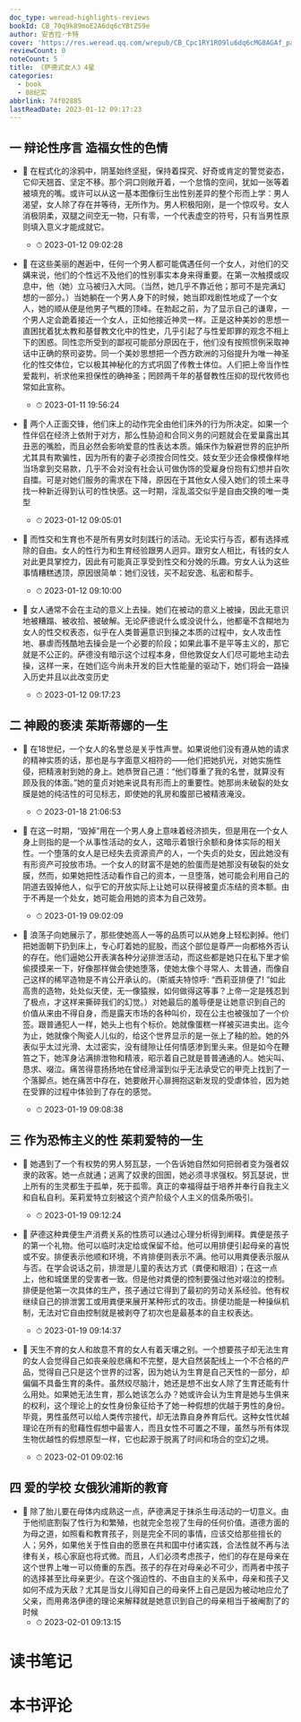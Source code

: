 ```yaml
---
doc_type: weread-highlights-reviews
bookId: CB_70q9k89moE2A6dq6cYBtZ59e
author: 安吉拉·卡特
cover: 'https://res.weread.qq.com/wrepub/CB_Cpc1RY1RO9lu6dq6cMG8AGAf_parsecover'
reviewCount: 0
noteCount: 5
title: 《萨德式女人》4星
categories:
  - book
  - 08纪实
abbrlink: 74f02885
lastReadDate: 2023-01-12 09:17:23
---
```



## 一 辩论性序言 造福女性的色情


- 📌 在程式化的涂鸦中，阴茎始终坚挺，保持着探究、好奇或肯定的警觉姿态，它仰天翘首、坚定不移。那个洞口则敞开着，一个怠惰的空间，犹如一张等着被填充的嘴。或许可以从这一基本图像衍生出性别差异的整个形而上学：男人渴望，女人除了存在并等待，无所作为。男人积极阳刚，是一个惊叹号。女人消极阴柔，双腿之间空无一物，只有零，一个代表虚空的符号，只有当男性原则填入意义才能成就它。 
    - ⏱ 2023-01-12 09:02:28 

- 📌 在这些美丽的邂逅中，任何一个男人都可能偶遇任何一个女人，对他们的交媾来说，他们的个性远不及他们的性别事实本身来得重要。在第一次触摸或叹息中，他（她）立马被归入大同。（当然，她几乎不靠近他；那可不是完满幻想的一部分。）当她躺在一个男人身下的时候，她当即戏剧性地成了一个女人，她的顺从便是他男子气概的顶峰。在勃起之前，为了显示自己的谦卑，一个男人定会跪着接近一个女人，正如他接近神灵一样。正是这种美妙的思想一直困扰着犹太教和基督教文化中的性史，几乎引起了与性爱即罪的观念不相上下的困惑。同性恋所受到的鄙视可能部分原因在于，他们没有按照惯例采取神话中正确的祭司姿势。同一个美妙思想把一个西方欧洲的习俗提升为唯一神圣化的性交体位，它以极其神秘化的方式巩固了传教士体位。人们把上帝当作性爱裁判，祈求他来担保性的确神圣；罔顾两千年的基督教性压抑的现代牧师也常如此宣称。 
    - ⏱ 2023-01-11 19:56:24 

- 📌 两个人正面交锋，他们床上的动作完全由他们床外的行为所决定。如果一个性伴侣在经济上依附于对方，那么性胁迫和合同义务的问题就会在爱巢露出其丑恶的嘴脸，而且必然会影响爱意的性表达本质。婚床作为躲避世界的庇护所尤其具有欺骗性，因为所有的妻子必须按合同性交。妓女至少还会像模像样地当场拿到交易款，几乎不会对没有社会认可做伪饰的受雇身份抱有幻想并自吹自擂。可是对她们服务的需求在下降，原因在于其他女人侵入她们的领土来寻找一种新近得到认可的性快感。这一时期，淫乱滥交似乎是自由交换的唯一类型 
    - ⏱ 2023-01-12 09:05:01 

- 📌 而性交和生育也不是所有男女时刻践行的活动。无论实行与否，都有选择戒除的自由。女人的性行为和生育经验跟男人迥异。跟穷女人相比，有钱的女人对此更具掌控力，因此有可能真正享受到性交和分娩的乐趣。穷女人认为这些事情糟糕透顶，原因很简单：她们没钱，买不起安逸、私密和帮手。 
    - ⏱ 2023-01-12 09:10:00 

- 📌 女人通常不会在主动的意义上去操。她们在被动的意义上被操，因此无意识地被糟蹋、被收拾、被破解。无论萨德说什么或没说什么，他都毫不含糊地为女人的性交权表态，似乎在人类普遍意识到操之本质的过程中，女人攻击性地、暴虐而残酷地去操会是一个必要的阶段；如果此事不是平等主义的，那它就是不公正的。萨德没有暗示这个过程本身，但他敦促女人们尽可能地主动去操，这样一来，在她们迄今尚未开发的巨大性能量的驱动下，她们将会一路操入历史并且以此改变历史 
    - ⏱ 2023-01-12 09:17:23 

## 二 神殿的亵渎 茱斯蒂娜的一生


- 📌 在18世纪，一个女人的名誉总是关乎性声誉。如果说他们没有遵从她的请求的精神实质的话，那也是与字面意义相符的——他们把她扒光，对她实施性侵，把精液射到她的身上。她恭贺自己道：“他们尊重了我的名誉，就算没有顾及我的体面。”她的童贞对她来说具有形而上的重要性。她那尚未破裂的处女膜是她的纯洁性的可见标志，即使她的乳房和腹部已被精液淹没。 
  - ⏱ 2023-01-18 21:06:53 

- 📌 在这一时期，“毁掉”用在一个男人身上意味着经济损失，但是用在一个女人身上则指的是一个从事性活动的女人，这暗示着银行余额和身体实际的相关性。一个堕落的女人是已经失去资源资产的人，一个失贞的处女，因此她没有有形资产可投放市场。一个女人的财富不是她的脸蛋而是她那没有破裂的处女膜，然而，如果她把性活动看作自己的资本，一旦堕落，她可能会利用自己的阴道去毁掉他人，似乎它的开放实际上让她可以获得被童贞冻结的资本额。由于不再是一个处女，她可能会用她的资本为自己效劳。 
  - ⏱ 2023-01-19 09:02:09 

- 📌 浪荡子向她展示了，那些使她高人一等的品质可以从她身上轻松剥掉。他们把她面朝下扔到床上，专心盯着她的屁股，而这个部位是尊严一向都格外否认的存在。他们逼她公开表演各种分泌排泄活动，而这些都是她只在私下里才偷偷摸摸来一下，好像那样做会使她堕落，使她太像个寻常人、太普通，而像自己这样的稀罕造物是不肯公开承认的。（斯威夫特惊呼: “西莉亚排便了! ”如此高贵的造物，处处似天使，无一像猿猴，如何做得这等事？上帝一定是残忍到了极点，才这样来撕碎我们的幻觉。）对她最后的羞辱便是让她意识到自己的价值从来由不得自身，而是露天市场的各种叫价，现在公主也被强加了一个价签。跟普通犯人一样，她头上也有个标价。她就像蛋糕一样被买进卖出。迄今为止，她就像个陶瓷人儿似的，给这个世界显示的是一张上了釉的脸。她的外表似乎太过光滑、太过密实，没有缝隙让任何情感渗到里头来。但是如今在鞭笞之下，她浑身沾满排泄物和精液，昭示着自己就是普普通通的人。她尖叫、恳求、啜泣。痛苦得意扬扬地在曾经滑溜到似乎无法承受它的甲壳上找到了一个落脚点。她在痛苦中存在，她要敞开心扉拥抱这新发现的受虐体验，因为她在受罪的过程中体验到了存在的感觉。 
  - ⏱ 2023-01-19 09:08:38 

## 三 作为恐怖主义的性 茱莉爱特的一生


- 📌 她遇到了一个有权势的男人努瓦瑟，一个告诉她自然如何把弱者变为强者奴隶的政客。她一点就通；逃离了奴隶的囹圄，她必须寻求强权。努瓦瑟说，世上所有的生灵都生于孤单，死于孤零。真正的幸福得益于培养并奉行自我主义和自私自利。茱莉爱特立刻被这个资产阶级个人主义的信条所吸引。 
  - ⏱ 2023-01-19 09:12:24 

- 📌 萨德这种粪便生产消费关系的性质可以通过心理分析得到阐释。粪便是孩子的第一个礼物。他可以临时决定给或保留不给。他可以用排便引起母亲的喜悦或不安。排便表示他顺和环境，不肯排便则表示不满。他可以用粪便表示服从与否。在学会说话之前，排泄是儿童的表达方式（粪便和眼泪）；在这一点上，他和城堡里的受害者一致。但是他对粪便的控制要强过他对啜泣的控制。排便是他第一次具体的生产，孩子通过它得到了最初的劳动关系经验。他有权继续自己的排泄罢工或用粪便来展开某种形式的攻击。排便功能是一种操纵机制，无法对它自由控制就是被剥夺了初次也是最基本的自主权表达。 
  - ⏱ 2023-01-19 09:14:37 

- 📌 天生不育的女人和故意不育的女人有着天壤之别。一个想要孩子却无法生育的女人会觉得自己如丧亲般悲痛和不完整，是大自然装配线上一个不合格的产品，觉得自己只是这个世界的过客，因为她认为生育是自己天性的一部分，却偏偏不具备生育的条件。虽然绞尽脑汁，她还是想不出女人除了生育还能有什么用处。如果她无法生育，那么她该怎么办？她或许会认为生育是她与生俱来的权利，这个理论上的女性身份象征给予了她一种假想的优越于男性的身份。毕竟，男性虽然可以给人类传宗接代，却无法靠自身养育后代。这种女性优越理论在所有的慰藉性假想中最害人，而且女性不可置之不理，虽然与所有体现生物优越性的假想原型一样，它也起源于脱离了时间和场合的空幻之境。 
  - ⏱ 2023-02-01 09:02:16 

## 四 爱的学校 女俄狄浦斯的教育


- 📌 除了胎儿要在母体内成熟这一点，萨德满足于抹杀生母活动的一切意义。由于他彻底割裂了性行为和繁殖，也就完全忽视了生母的任何价值。道德方面的为母之道，如照看和教育孩子，则是完全不同的事情，应该交给那些擅长的人；另外，如果他关于性自由的愿景在共和国中付诸实践，合法性就不再与法律有关，核心家庭也将式微。而且，人们必须考虑孩子，他们的存在是母亲在这个世界上唯一可以倚重的东西。孩子的存在对母亲必不可少，而两者中孩子的选择甚至比母亲更少。在这个强迫性的、不由自主的关系中，母亲和孩子又如何不成为天敌？尤其是当女儿得知自己的母亲怀上自己是因为被动地应允了父亲，而用弗洛伊德的理论来解释就是她意识到自己的母亲相当于被阉割了的时候 
  - ⏱ 2023-02-01 09:13:15 

# 读书笔记


# 本书评论
